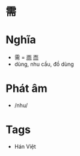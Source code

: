 # 需

# Nghĩa
* 需 = [雨](雨.md) [而](而.md)
* dùng, nhu cầu, đồ dùng

# Phát âm
* /nhu/

# Tags
* Hán Việt

